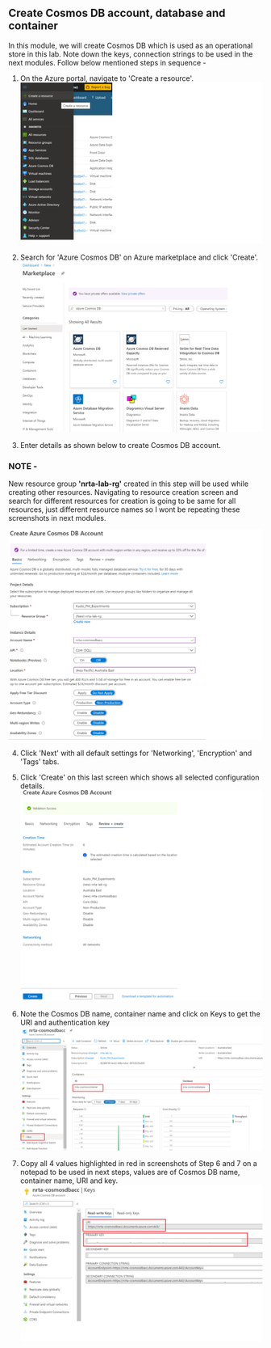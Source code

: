 ## Create Cosmos DB account, database and container
In this module, we will create Cosmos DB which is used as an operational store in this lab. 
Note down the keys, connection strings to be used in the next modules. Follow below mentioned steps in sequence -  

1. On the Azure portal, navigate to 'Create a resource'.
![](../images/CreateResource.png)

2. Search for 'Azure Cosmos DB' on Azure marketplace and click 'Create'.
![](../images/SelectCosmos.png)


3. Enter details as shown below to create Cosmos DB account.

  ### NOTE - 
  New resource group **'nrta-lab-rg'** created in this step will be used while creating other resources. Navigating to resource creation screen and search for different resources for creation is going to be same for all resources, just different resource names so I wont be repeating these screenshots in next modules. 
  
  ![](../images/CreateCosmos.png)

4. Click 'Next' with all default settings for 'Networking', 'Encryption' and 'Tags' tabs.

5. Click 'Create' on this last screen which shows all selected configuration details.
![](../images/CreateCosmos5.png)

6. Note the Cosmos DB name, container name and click on Keys to get the URI and authentication key
![](../images/CosmosKeysLink.png)

7. Copy all 4 values highlighted in red in screenshots of Step 6 and 7 on a notepad to be used in next steps, values are of Cosmos DB name, container name, URI and key.
![](../images/CosmosKeysValues.png)

